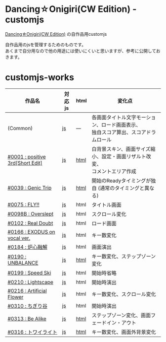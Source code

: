 # Dancing☆Onigiri(CW Edition) - customjs
[Dancing☆Onigiri(CW Edition)](https://github.com/cwtickle/danoniplus) の自作品用customjs

自作品用のjsを管理するためのものです。  
あくまで自分用なので他の用途には使いにくいと思いますが、参考に公開しておきます。  

# customjs-works

|作品名|対応js|html|変化点|
|----|----|----|----|
|(Common)|[js](https://github.com/cwtickle/danoniplus-custom/blob/master/js/danoni_custom.js)|―|各画面タイトル文字モーション、ロード画面表示、<br>独自スコア算出、スコアドラムロール|
|[#0001 : positive 3rd[Short Edit]](https://cw7.sakura.ne.jp/danoni/2020/0001_Positive3rdShort_ev.html)|[js](https://github.com/cwtickle/danoniplus-custom/blob/master/js/danoni_custom-0001.js)|[html](https://github.com/cwtickle/danoniplus-custom/blob/master/danoni/0001_Positive3rdShort_ev.html)|白背景スキン、画面サイズ縮小、設定・画面リザルト改変、<br>コメントエリア作成|
|[#0039 : Genic Trip](https://cw7.sakura.ne.jp/danoni/2006/0039_GenicTrip.html)|[js](https://github.com/cwtickle/danoniplus-custom/blob/master/js/danoni_custom-0039.js)|[html](https://github.com/cwtickle/danoniplus-custom/blob/master/danoni/0039_GenicTrip.html)|開始のReadyタイミングが独自 (通常のタイミングと異なる)|
|[#0075 : FLY!!](https://cw7.sakura.ne.jp/danoni/2007/0075_FLY.html)|[js](https://github.com/cwtickle/danoniplus-custom/blob/master/js/danoni_custom-0075.js)|html|タイトル画面|
|[#0098B : Overslept](https://cw7.sakura.ne.jp/danoni/2018/0098B_Overslept.html)|[js](https://github.com/cwtickle/danoniplus-custom/blob/master/js/danoni_custom-0098B.js)|html|スクロール変化|
|[#0102 : Real Doubt](https://cw7.sakura.ne.jp/danoni/2008/0102_RealDoubt.html)|[js](https://github.com/cwtickle/danoniplus-custom/blob/master/js/danoni_custom-0102.js)|html|ロード画面|
|[#0166 : EXODUS on vocal ver.](https://cw7.sakura.ne.jp/danoni/2009/0166_ExodusVocal.html)|[js](https://github.com/cwtickle/danoniplus-custom/blob/master/js/danoni_custom-0166.js)|html|キー数変化|
|[#0184 : 炉心融解](https://cw7.sakura.ne.jp/danoni/2010/0184_RosinYukai.html)|[js](https://github.com/cwtickle/danoniplus-custom/blob/master/js/danoni_custom-0184.js)|html|画面演出|
|[#0190 : UNBALANCE](https://cw7.sakura.ne.jp/danoni/2010/0190_UNBALANCE.html)|[js](https://github.com/cwtickle/danoniplus-custom/blob/master/js/danoni_custom-0190.js)|[html](https://github.com/cwtickle/danoniplus-custom/blob/master/danoni/0190_UNBALANCE.html)|キー数変化、ステップゾーン変化|
|[#0199 : Speed Ski](https://cw7.sakura.ne.jp/danoni/2011/0199_SpeedSki.html)|[js](https://github.com/cwtickle/danoniplus-custom/blob/master/js/danoni_custom-0199.js)|html|開始時省略|
|[#0210 : Lightscape](https://cw7.sakura.ne.jp/danoni/2011/0210_Lightscape.html)|[js](https://github.com/cwtickle/danoniplus-custom/blob/master/js/danoni_custom-0210.js)|html|開始時演出|
|[#0216 : Artificial Flower](https://cw7.sakura.ne.jp/danoni/2012/0216_ArtificialFlower.html)|[js](https://github.com/cwtickle/danoniplus-custom/blob/master/js/danoni_custom-0216.js)|html|キー数変化、スクロール変化|
|[#0310 : ちぎり谷](https://cw7.sakura.ne.jp/danoni/2018/0310_Chigiridani.html)|[js](https://github.com/cwtickle/danoniplus-custom/blob/master/js/danoni_custom-0310.js)|html|開始時演出|
|[#0313 : Be Alike](https://cw7.sakura.ne.jp/danoni/2018/0313_BeAlike.html)|[js](https://github.com/cwtickle/danoniplus-custom/blob/master/js/danoni_custom-0313.js)|[html](https://github.com/cwtickle/danoniplus-custom/blob/master/danoni/0313_BeAlike.html)|ステップゾーン変化、画面フェードイン・アウト| 
|[#0316 : トワイライト](https://cw7.sakura.ne.jp/danoni/2018/0316_Twilight.html)|[js](https://github.com/cwtickle/danoniplus-custom/blob/master/js/danoni_custom-0316.js)|[html](https://github.com/cwtickle/danoniplus-custom/blob/master/danoni/0316_Twilight.html)|キー数変化、画面外背景変化|

